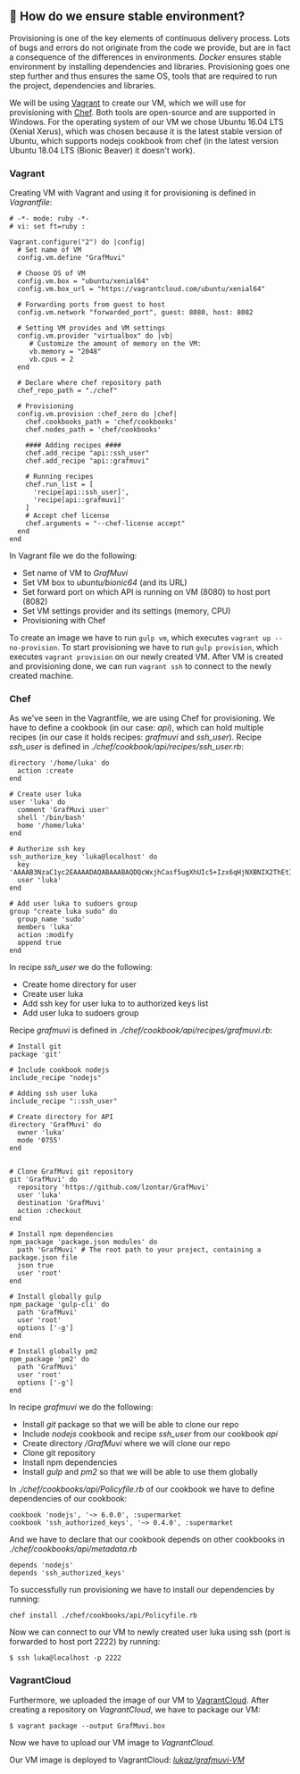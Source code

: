 ## :sunrise_over_mountains: How do we ensure stable environment?
Provisioning is one of the key elements of continuous delivery process. Lots of bugs and errors do not originate from the code we provide, but are in fact a consequence of the differences in environments. *Docker* ensures stable environment by installing dependencies and libraries. Provisioning goes one step further and thus ensures the same OS, tools that are required to run the project, dependencies and libraries.

We will be using [Vagrant](https://www.vagrantup.com/) to create our VM, which we will use for provisioning with [Chef](https://www.chef.io/). Both tools are open-source and are supported in Windows. For the operating system of our VM we chose Ubuntu 16.04 LTS (Xenial Xerus), which was chosen because it is the latest stable version of Ubuntu, which supports nodejs cookbook from chef (in the latest version Ubuntu 18.04 LTS (Bionic Beaver) it doesn't work).

### Vagrant
Creating VM with Vagrant and using it for provisioning is defined in *Vagrantfile*:
```
# -*- mode: ruby -*-
# vi: set ft=ruby :

Vagrant.configure("2") do |config|
  # Set name of VM
  config.vm.define "GrafMuvi"

  # Choose OS of VM
  config.vm.box = "ubuntu/xenial64"
  config.vm.box_url = "https://vagrantcloud.com/ubuntu/xenial64"

  # Forwarding ports from guest to host
  config.vm.network "forwarded_port", guest: 8080, host: 8082

  # Setting VM provides and VM settings
  config.vm.provider "virtualbox" do |vb|
     # Customize the amount of memory on the VM:
     vb.memory = "2048"
     vb.cpus = 2
  end

  # Declare where chef repository path
  chef_repo_path = "./chef"

  # Provisioning
  config.vm.provision :chef_zero do |chef|
    chef.cookbooks_path = 'chef/cookbooks'
    chef.nodes_path = 'chef/cookbooks'

    #### Adding recipes ####
    chef.add_recipe "api::ssh_user"
    chef.add_recipe "api::grafmuvi"

    # Running recipes
    chef.run_list = [
      'recipe[api::ssh_user]',
      'recipe[api::grafmuvi]'
    ]
    # Accept chef license
    chef.arguments = "--chef-license accept"
  end
end
```
In Vagrant file we do the following:
- Set name of VM to *GrafMuvi*
- Set VM box to *ubuntu/bionic64* (and its URL)
- Set forward port on which API is running on VM (8080) to host port (8082)
- Set VM settings provider and its settings (memory, CPU)
- Provisioning with Chef

To create an image we have to run ```gulp vm```, which executes ```vagrant up --no-provision```. To start provisioning we have to run ```gulp provision```, which executes ```vagrant provision``` on our newly created VM. After VM is created and provisioning done, we can run ```vagrant ssh``` to connect to the newly created machine.

### Chef
As we've seen in the Vagrantfile, we are using Chef for provisioning. We have to define a cookbook (in our case: *api*), which can hold multiple recipes (in our case it holds recipes: *grafmuvi* and *ssh_user*). Recipe *ssh_user* is defined in *./chef/cookbook/api/recipes/ssh_user.rb*:
```
directory '/home/luka' do
  action :create
end

# Create user luka
user 'luka' do
  comment 'GrafMuvi user'
  shell '/bin/bash'
  home '/home/luka'
end

# Authorize ssh key
ssh_authorize_key 'luka@localhost' do
  key 'AAAAB3NzaC1yc2EAAAADAQABAAABAQDQcWxjhCasf5ugXhUIc5+Izx6qHjNXBNIX2ThEtIOx9qBecMOsE9bTprQDp855kRT9rZbtp5DtILWx6MHlNg/...
  user 'luka'
end

# Add user luka to sudoers group
group "create luka sudo" do
  group_name 'sudo'
  members 'luka'
  action :modify
  append true
end

```
In recipe *ssh_user* we do the following:
- Create home directory for user
- Create user luka
- Add ssh key for user luka to to authorized keys list
- Add user luka to sudoers group

Recipe *grafmuvi* is defined in *./chef/cookbook/api/recipes/grafmuvi.rb*:

```
# Install git
package 'git'

# Include cookbook nodejs
include_recipe "nodejs"

# Adding ssh user luka
include_recipe "::ssh_user"

# Create directory for API
directory 'GrafMuvi' do
  owner 'luka'
  mode '0755'
end


# Clone GrafMuvi git repository
git 'GrafMuvi' do
  repository 'https://github.com/lzontar/GrafMuvi'
  user 'luka'
  destination 'GrafMuvi'
  action :checkout
end

# Install npm dependencies
npm_package 'package.json modules' do
  path 'GrafMuvi' # The root path to your project, containing a package.json file
  json true
  user 'root'
end

# Install globally gulp
npm_package 'gulp-cli' do
  path 'GrafMuvi'
  user 'root'
  options ['-g']
end

# Install globally pm2
npm_package 'pm2' do
  path 'GrafMuvi'
  user 'root'
  options ['-g']
end
```
In recipe *grafmuvi* we do the following:
- Install *git* package so that we will be able to clone our repo
- Include *nodejs* cookbook and recipe *ssh_user* from our cookbook *api*
- Create directory */GrafMuvi* where we will clone our repo
- Clone git repository
- Install npm dependencies
- Install *gulp*  and *pm2* so that we will be able to use them globally

In *./chef/cookbooks/api/Policyfile.rb* of our cookbook we have to define dependencies of our cookbook:
```
cookbook 'nodejs', '~> 6.0.0', :supermarket
cookbook 'ssh_authorized_keys', '~> 0.4.0', :supermarket
```
And we have to declare that our cookbook depends on other cookbooks in *./chef/cookbooks/api/metadata.rb*
```
depends 'nodejs'
depends 'ssh_authorized_keys'
```
To successfully run provisioning we have to install our dependencies by running:
```
chef install ./chef/cookbooks/api/Policyfile.rb
```

Now we can connect to our VM to newly created user luka using ssh (port is forwarded to host port 2222) by running:
```
$ ssh luka@localhost -p 2222
```

### VagrantCloud
Furthermore, we uploaded the image of our VM to [VagrantCloud](https://app.vagrantup.com/). After creating a repository on *VagrantCloud*, we have to package our VM:
```
$ vagrant package --output GrafMuvi.box
```
Now we have to upload our VM image to *VagrantCloud*.

Our VM image is deployed to VagrantCloud: *[lukaz/grafmuvi-VM](https://app.vagrantup.com/lukaz/boxes/grafmuvi)*
